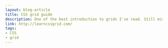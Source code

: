 ```yaml
---
layout: blog-article
title: CSS grid guide
description: One of the best introduction to grids I've read. Still missing auto-fill and auto-fit keywords from it.
link: http://learncssgrid.com/
tags:
- CSS
- grid
---
```

